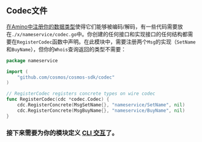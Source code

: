 ## Codec文件

[在Amino中注册你的数据类型](https://github.com/tendermint/go-amino#registering-types)使得它们能够被编码/解码，有一些代码需要放在`./x/nameservice/codec.go`中。你创建的任何接口和实现接口的任何结构都需要在`RegisterCodec`函数中声明。在此模块中，需要注册两个`Msg`的实现（`SetName`和`BuyName`），但你的`Whois`查询返回的类型不需要：

```go
package nameservice

import (
	"github.com/cosmos/cosmos-sdk/codec"
)

// RegisterCodec registers concrete types on wire codec
func RegisterCodec(cdc *codec.Codec) {
	cdc.RegisterConcrete(MsgSetName{}, "nameservice/SetName", nil)
	cdc.RegisterConcrete(MsgBuyName{}, "nameservice/BuyName", nil)
}
```

### 接下来需要为你的模块定义 [CLI 交互](./10-cli.md)了。

